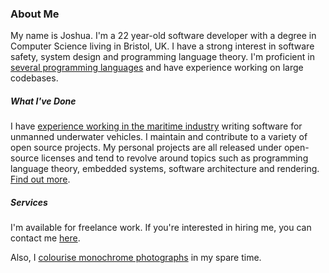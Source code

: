 <meta name="flattr:id" content="qjxl7d">

### About Me

My name is Joshua. I'm a 22 year-old software developer with a degree in Computer Science living in Bristol, UK. I have a strong interest in software safety, system design and programming language theory. I'm proficient in <a class="js-scroll-trigger" href="/#skills">several programming languages</a> and have experience working on large codebases.

##### What I've Done

I have <a class="js-scroll-trigger" href="/#experience">experience working in the maritime industry</a> writing software for unmanned underwater vehicles. I maintain and contribute to a variety of open source projects. My personal projects are all released under open-source licenses and tend to revolve around topics such as programming language theory, embedded systems, software architecture and rendering. <a class="js-scroll-trigger" href="/#projects">Find out more</a>.

##### Services

I'm available for freelance work. If you're interested in hiring me, you can contact me <a class="js-scroll-trigger" href="/#contact">here</a>.

Also, I [colourise monochrome photographs](https://colour.jsbarretto.com) in my spare time.
